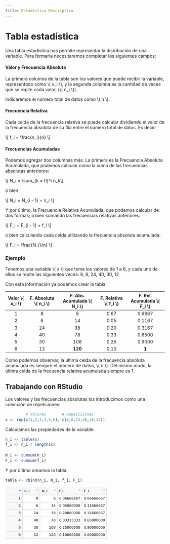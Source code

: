 ```yaml
---
title: Estadística Descriptiva
---
```


# Tabla estadística

Una tabla estadística nos permite representar la distribución de una variable. Para formarla necesitaremos completar los siguientes campos:

#### Valor y Frecuencia Absoluta

La primera columna de la tabla son los valores que puede recibir la variable, representado como \\( x_i \\), y la segunda columna es la cantidad de veces que se repite cada valor, (\\( n_i \\)).

Indicaremos el número total de datos como \\( n \\).

#### Frecuencia Relativa

Cada celda de la frecuencia relativa se puede calcular dividiendo el valor de la frecuencia absoluta de su fila entre el número total de datos. Es decir:

\\[ f_i = \frac{n_i}{n} \\]

#### Frecuencias Acumuladas

Podemos agregar dos columnas más. La primera es la Frecuencia Absoluta Acumulada, que podemos calcular como la suma de las frecuencias absolutas anteriores:

\\[ N_i = \sum_{k = 0}^i n_k\\]

ó bien

\\[ N_i = N_{i - 1} + n_i \\]

Y por último, la Frecuencia Relativa Acumulada, que podemos calcular de dos formas; o bien sumando las frecuencias relativas anteriores:

\\[ F_i = F_{i - 1} + f_i \\]

o bien calculando cada celda utilizando la frecuencia absoluta acumulada:

\\[ F_i = \frac{N_i}{n} \\]

### Ejemplo

Tenemos una variable \\( x \\) que toma los valores de 1 a 6, y cada uno de ellos se repite las siguientes veces: 8, 6, 24, 40, 30, 12

Con esta información ya podemos crear la tabla:

Valor \\( x_i \\) | F. Absoluta \\( n_i \\)  | F. Abs. Acumulada \\( N_i \\) | F. Relativa \\( f_i \\) | F. Rel. Acumulada \\( F_i \\)
:---:|:---:|:---:|:---:|:---:
1 |  8 |       8 | 0.67 | 0.6667
2 |  6 |      14 | 0.05 | 0.1167
3 | 24 |      38 | 0.20 | 0.3167
4 | 40 |      78 | 0.33 | 0.6500
5 | 30 |     108 | 0.25 | 0.9000
6 | 12 | **120** | 0.10 |  **1**

Como podemos observar, la última celda de la frecuencia absoluta acumulada es siempre el número de datos, \\( n \\). Del mismo modo, la última celda de la frecuencia relativa acumulada siempre es 1.

## Trabajando con RStudio

Los valores y las frecuencias absolutas los introducimos como una colección de repeticiones:

```r
         # Valores       # Repeticiones
x <- rep(c(1,2,3,4,5,6), c(8,6,24,40,30,12))
```

Calculamos las propiedades de la variable:

```r
n_i <- table(x)
f_i <- n_i / length(x)

N_i <- cumsum(n_i)
F_i <- cumsum(f_i)
```

Y por último creamos la tabla:

```r
tabla <- cbind(n_i, N_i, f_i, F_i)
```

![Tabla Estadística Descriptiva][tabla-1]

[tabla-1]: /uploads/informatica/2/est/descriptiva-tabla-1.png
